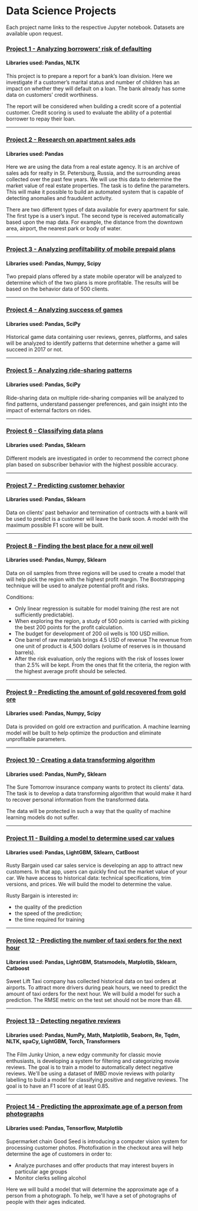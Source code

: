 # Data Science Projects

Each project name links to the respective Jupyter notebook. Datasets are available upon request.

### [Project 1 - Analyzing borrowers’ risk of defaulting](https://github.com/krishl/data-science-projects/blob/main/project-1/ds-project-1.ipynb)
#### Libraries used: Pandas, NLTK

This project is to prepare a report for a bank’s loan division. Here we investigate if a customer’s marital status and number of children has an impact on whether they will default on a loan. The bank already has some data on customers’ credit worthiness.

The report will be considered when building a credit score of a potential customer. Credit scoring is used to evaluate the ability of a potential borrower to repay their loan.

---

### [Project 2 - Research on apartment sales ads](https://github.com/krishl/data-science-projects/blob/main/project-2/ds-project-2.ipynb)
#### Libraries used: Pandas

Here we are using the data from a real estate agency. It is an archive of sales ads for realty in St. Petersburg, Russia, and the surrounding areas collected over the past few years. We will use this data to determine the market value of real estate properties. The task is to define the parameters. This will make it possible to build an automated system that is capable of detecting anomalies and fraudulent activity.

There are two different types of data available for every apartment for sale. The first type is a user’s input. The second type is received automatically based upon the map data. For example, the distance from the downtown area, airport, the nearest park or body of water.

---

### [Project 3 - Analyzing profiltability of mobile prepaid plans](https://github.com/krishl/data-science-projects/blob/main/project-3/ds-project-3.ipynb)
#### Libraries used: Pandas, Numpy, Scipy

Two prepaid plans offered by a state mobile operator will be analyzed to determine which of the two plans is more profitable. The results will be based on the behavior data of 500 clients.

---

### [Project 4 - Analyzing success of games](https://github.com/krishl/data-science-projects/blob/main/project-4/ds-project-4.ipynb)
#### Libraries used: Pandas, SciPy

Historical game data containing user reviews, genres, platforms, and sales will be analyzed to identify patterns that determine whether a game will succeed in 2017 or not.

---

### [Project 5 - Analyzing ride-sharing patterns](https://github.com/krishl/data-science-projects/blob/main/project-5/ds-project-5.ipynb)
#### Libraries used: Pandas, SciPy

Ride-sharing data on multiple ride-sharing companies will be analyzed to find patterns, understand passenger preferences, and gain insight into the impact of external factors on rides.

---

### [Project 6 - Classifying data plans](https://github.com/krishl/data-science-projects/blob/main/project-6/ds-project-6.ipynb)
#### Libraries used: Pandas, Sklearn

Different models are investigated in order to recommend the correct phone plan based on subscriber behavior with the highest possible accuracy.

---

### [Project 7 - Predicting customer behavior](https://github.com/krishl/data-science-projects/blob/main/project-7/ds-project-7.ipynb)
#### Libraries used: Pandas, Sklearn

Data on clients’ past behavior and termination of contracts with a bank will be used to predict is a customer will leave the bank soon. A model with the maximum possible F1 score will be built.

---

### [Project 8 - Finding the best place for a new oil well](https://github.com/krishl/data-science-projects/blob/main/project-8/ds-project-8.ipynb)
#### Libraries used: Pandas, Numpy, Sklearn

Data on oil samples from three regions will be used to create a model that will help pick the region with the highest profit margin. The Bootstrapping technique will be used to analyze potential profit and risks.

Conditions:
- Only linear regression is suitable for model training (the rest are not sufficiently predictable).
- When exploring the region, a study of 500 points is carried with picking the best 200 points for the profit calculation.
- The budget for development of 200 oil wells is 100 USD million.
- One barrel of raw materials brings 4.5 USD of revenue The revenue from one unit of product is 4,500 dollars (volume of reserves is in thousand barrels).
- After the risk evaluation, only the regions with the risk of losses lower than 2.5% will be kept. From the ones that fit the criteria, the region with the highest average profit should be selected.


---

### [Project 9 - Predicting the amount of gold recovered from gold ore](https://github.com/krishl/data-science-projects/blob/main/project-9/ds-project-9.ipynb)
#### Libraries used: Pandas, Numpy, Scipy

Data is provided on gold ore extraction and purification. A machine learning model will be built to help optimize the production and eliminate unprofitable parameters.

---

### [Project 10 - Creating a data transforming algorithm](https://github.com/krishl/data-science-projects/blob/main/project-10/ds-project-10.ipynb)
#### Libraries used: Pandas, NumPy, Sklearn

The Sure Tomorrow insurance company wants to protect its clients' data. The task is to develop a data transforming algorithm that would make it hard to recover personal information from the transformed data.

The data will be protected in such a way that the quality of machine learning models do not suffer.

---

### [Project 11 - Building a model to determine used car values](https://github.com/krishl/data-science-projects/blob/main/project-11/ds-project-11.ipynb)
#### Libraries used: Pandas, LightGBM, Sklearn, CatBoost

Rusty Bargain used car sales service is developing an app to attract new customers. In that app, users can quickly find out the market value of your car. We have access to historical data: technical specifications, trim versions, and prices. We will build the model to determine the value.

Rusty Bargain is interested in:

- the quality of the prediction
- the speed of the prediction;
- the time required for training

---

### [Project 12 - Predicting the number of taxi orders for the next hour](https://github.com/krishl/data-science-projects/blob/main/project-12/ds-project-12.ipynb)
#### Libraries used: Pandas, LightGBM, Statsmodels, Matplotlib, Sklearn, Catboost

Sweet Lift Taxi company has collected historical data on taxi orders at airports. To attract more drivers during peak hours, we need to predict the amount of taxi orders for the next hour. We will build a model for such a prediction. The RMSE metric on the test set should not be more than 48.

---

### [Project 13 - Detecting negative reviews](https://github.com/krishl/data-science-projects/blob/main/project-13/ds-project-13.ipynb)
#### Libraries used: Pandas, NumPy, Math, Matplotlib, Seaborn, Re, Tqdm, NLTK, spaCy, LightGBM, Torch, Transformers

The Film Junky Union, a new edgy community for classic movie enthusiasts, is developing a system for filtering and categorizing movie reviews. The goal is to train a model to automatically detect negative reviews. We'll be using a dataset of IMBD movie reviews with polarity labelling to build a model for classifying positive and negative reviews. The goal is to have an F1 score of at least 0.85.

---

### [Project 14 - Predicting the approximate age of a person from photographs](https://github.com/krishl/data-science-projects/blob/main/project-14/ds-project-14.ipynb)
#### Libraries used: Pandas, Tensorflow, Matplotlib

Supermarket chain Good Seed is introducing a computer vision system for processing customer photos. Photofixation in the checkout area will help determine the age of customers in order to:

- Analyze purchases and offer products that may interest buyers in particular age groups
- Monitor clerks selling alcohol

Here we will build a model that will determine the approximate age of a person from a photograph. To help, we'll have a set of photographs of people with their ages indicated.
